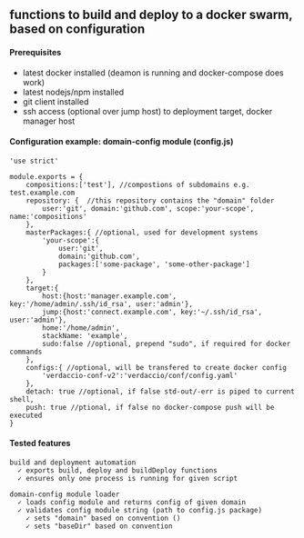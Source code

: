 ## functions to build and deploy to a docker swarm, based on configuration

#### Prerequisites
* latest docker installed (deamon is running and docker-compose does work)
* latest nodejs/npm installed
* git client installed
* ssh access (optional over jump host) to deployment target, docker manager host

#### Configuration example: domain-config module (config.js)
```
'use strict'

module.exports = {
	compositions:['test'], //compostions of subdomains e.g. test.example.com
	repository: {  //this repository contains the "domain" folder
		user:'git', domain:'github.com', scope:'your-scope', name:'compositions'
	},
	masterPackages:{ //optional, used for development systems
		'your-scope':{
			user:'git',
			domain:'github.com',
			packages:['some-package', 'some-other-package']
		}
	},
	target:{
		host:{host:'manager.example.com', key:'/home/admin/.ssh/id_rsa', user:'admin'},
		jump:{host:'connect.example.com', key:'~/.ssh/id_rsa', user:'admin'},
		home:'/home/admin',
		stackName: 'example',
		sudo:false //optional, prepend "sudo", if required for docker commands
	},
	configs:{ //optional, will be transfered to create docker config
		'verdaccio-conf-v2':'verdaccio/conf/config.yaml'
	},
	detach: true //optional, if false std-out/-err is piped to current shell,
	push: true //ptional, if false no docker-compose push will be executed
}
```

#### Tested features

	build and deployment automation
	  ✓ exports build, deploy and buildDeploy functions
	  ✓ ensures only one process is running for given script

	domain-config module loader
	  ✓ loads config module and returns config of given domain
	  ✓ validates config module string (path to config.js package)
		✓ sets "domain" based on convention ()
		✓ sets "baseDir" based on convention
